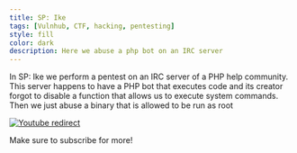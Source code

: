 ```yaml
---
title: SP: Ike
tags: [Vulnhub, CTF, hacking, pentesting]
style: fill
color: dark
description: Here we abuse a php bot on an IRC server
---
```


In SP: Ike we perform a pentest on an IRC server of a PHP help community. This server happens to have a PHP bot that executes code and its creator forgot to disable a function that allows us to execute system commands. Then we just abuse a binary that is allowed to be run as root


[![Youtube redirect](https://img.youtube.com/vi/5P12y-gbkQY/0.jpg)](https://www.youtube.com/watch?v=5P12y-gbkQY)


Make sure to subscribe for more!
